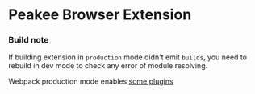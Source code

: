 # Peakee Browser Extension

### Build note

If building extension in `production` mode didn't emit `builds`, you need to rebuild in dev mode to check any error of module resolving.

Webpack production mode enables [some plugins](https://webpack.js.org/configuration/mode/#:~:text=modules%20and%20chunks.-,production,-Sets%20process.env)
